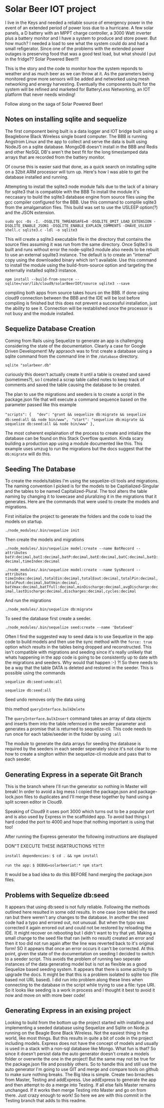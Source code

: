 # Solar Beer IOT project

I live in the Keys and needed a reliable source of emergency power in the event of an extended period of power loss due to a hurricane.
A few solar panels, a D battery with an MPPT charge controller, a 3000 Watt inverter plus a battery monitor and I have a system to produce
and store power. But how much? I needed a load to see what the system could do and had a small refigerator. Since one of the problems
with the extended power outages is preserving food that was a good test load, but what should I put in the fridge?? Solar Powered Beer!!!

This is the story and the code to monitor how the system reponds to weather and as much beer as we can throw at it. As the parameters being monitored
grow more sensors will be added and networked using mesh networking and energy harvesting. Eventually the components built for the system
will be refined and marketed for BatteryLess Networking, an IOT platform that never needs winding!

Follow along on the saga of Solar Powered Beer!


## Notes on installing sqlite and sequelize

The first component being built is a data logger and IOT bridge built using a Beaglebone Black Wireless single board computer. The BBB
is running Angstrom Linux and the app to collect and serve the data is built using NodeJS on a sqlite database. MongoDB doesn't install
in the BBB and Redis and other NoSQL DB's aren't the best fit for the long timestamped data arrays that are recorded from the battery monitor.

Of course this is easier said that done, as a quick search on installing sqlite on a 32bit ARM processor will turn up. Here's how I was able to
get the database installed and running.

Attempting to install the sqlite3 node module fails due to the lack of a binary for sqlite3 that is compatible with the BBB
To install the module it's neccasary to build the sqlite3 database engine from source files using the gcc compiler configured for the BBB.
Use this command to complile sqlite3 from the amalgamation files. This build was set to use the USLEEP option(?) and the JSON extension.

```sudo gcc -Os -I. -DSQLITE_THREADSAFE=0 -DSQLITE_OMIT_LOAD_EXTENSION -DSQLITE_ENABLE_JSON1 -DSQLITE_ENABLE_EXPLAIN_COMMENTS -DHAVE_USLEEP shell.c sqlite3.c -ldl -o sqlite3```

This will create a sqlite3 executable file in the directory that contains the source files assuming it was run from the same directory.
Once Sqlite3 is built and runs without error the node-sqlite3 module also needs to be rebuilt to use an external squlite3 instance. The default is to create an "internal" copy using the
downloaded binary which isn't available. Use this command to install the module using the build-from-source option and targeting the externally installed sqlite3 instance.

```npm install --build-from-source --sqlite=/var/lib/cloud9/solarBeerIOT/source sqlite3 --save```

compiling both apps from source takes hours on the BBB. If done using cloud9 connection between the BBB and the IDE will be lost before compiling is finished 
but this does not prevent a successful installation, just the ability to see it. Connection will be restablished once the processor is not busy and the module installed.

## Sequelize Database Creation

Coming from Rails using Sequelize to generate an app is challenging considering the state of the documentation. Clearly a case for Google Driven Development!
My appraoch was to first create a database using a sqlite command from the command line in the ```/database``` directory.

```sqlite "solarbeer.db"```

curiously this doesn't actually create it until a table is created and saved (sometimes?), so I created a scrap table called notes to keep track of comments and
saved the table causing the database to be created.

The plan to use the migrations and seeders is to create a script in the package.json file that will execute a command sequence based on the parameter passed like this example

```"scripts": {```
```  "dev": "grunt && sequelize db:migrate && sequelize db:seed:all && node bin/www",```
```  "start": "sequelize db:migrate && sequelize db:seed:all && node bin/www" }, ```



The most coherent explaination of the process to create and intialize the database can be found on this Stack Overflow question. Kinda scary building a production app using a module documented like this. This example uses
umzug to run the migrations but the docs suggest that the ```db:migrate``` will do this. 


## Seeding The Database

To create the models/tables I'm using the sequelize-cli tools and migrations. The naming convention I picked is for the models to be Capitialized-Singular and the tables to be named
Capitalized-Plural. The tool alters the table naming by changing it to lowecase and pluralizing it in the migrations that it generates. Here are the commands that were used to create
the models and migrations.

First initialize the project to generate the folders and the code to load the models on startup.

```./node_modules/.bin/sequelize init```

Then create the models and migrations

```./node_modules/.bin/sequelize model:create --name BatRecord --attributes batV:decimal,batI:decimal,batP:decimal,batE:decimal,batC:decimal,batQ:decimal,timeIndex:decimal```

```./node_modules/.bin/sequelize model:create --name SysRecord --attributes timeIndex:decimal,totalEin:decimal,totalEout:decimal,totalPin:decimal,totalPout:decimal,batVmin:decimal,```
```batVmax:decimal,batTfull:decimal,minDischarge:decimal,avgDischarge:decimal,lastDischarge:decimal,discharges:decimal,cycles:decimal ```

And run the migrations

```./node_modules/.bin/sequelize db:migrate```

To seed the database first create a seeder.

```./node_modules/.bin/sequelize seed:create --name 'DataSeed'```

Often I find the suggested way to seed data is to use Sequelize in the app code to build models and then use the sync method with the ```force: true``` option which results in the
tables being dropped and reconstructed. This isn't compatible with migrations and seeding since it's really unlikely that whats happening in the app code is going to be consistently 
up to date with the migrations and seeders. Why would that happen :-) ?! So there needs to be a way that the table DATA is deleted and restored in the seeder. This is possible using the 
commands

```sequelize db:seed:undo:all```

```sequelize db:seed:all```

Seed undo removes only the data using

this method ```queryInterface.bulkDelete```

The ```queryInterface.bulkInsert``` command takes an array of data objects and inserts them into the table refernced in the seeder parameter and generates a promise that is returned to
sequelize-cli. This code needs to run once for each table/seeder in the folder by using ```:all```

The module to generate the data arrays for seeding the database is required by the seeders in each seeder seperately since it's not clear to me how to create a singlton
within the sequelize-cli module and pass that to each seeder.

## Generating Express in a seperate Git Branch

This is the branch where I'll run the generator so nothing in Master will break!
In order to avoid a big mess I copied the package.json and package-lock.json files to duplicates
and I'll merge these together by hand using a split screen editor in Cloud9.

Speaking of Cloud9 it uses port 3000 which turns out to be a popular port and is
also used by Express in the scaffolded app. To avoid bad things I hard coded the port
to 4000 and hope that nothing important is using that too!

After running the Express generator the following instructions are displayed

DON"T EXECUTE THESE INSRTRUCTIONS YET!!!

```install dependencies:```
     ```$ cd . && npm install```

   ```run the app:```
     ```$ DEBUG=solarbeeriot:* npm start```
     
It would be a bad idea to do this BEFORE hand merging the package.json files.
## Problems with Sequelize db:seed

It appears that using db:seed is not fully reliable. Following the methods outlined here resulted in some odd results.
In one case (one table) the seed ran but there weren't any changes to the database. In another the seed code had a typo
and errored out, not unusual. But when the typo was corrected it again errored out and could not be restored by reloading
the IDE. It might recover on rebooting but I didn't want to try that yet. Making a small change to the seed file that ran
(with no result) created an error and then it too did not run again after the line was reverted back to it's original form!
SO it appears that once an error occurs it can't be corrected. At this point, given the state of the documentation on seeding
I decided to switch to a seeder script. This avoids the problem of running two seperate instances of the data generating model
but is not as flexible as a good Sequelize based seeding system. It appears that there is some activity to upgrade the docs.
It might be that this is a problem isolated to sqlite too (file based not URL based). I did run into problem along these lines
when connecting to the database in the script while trying to use a file: type URI. So it looks like seeding is a work in
process and I thought it best to avoid it now and move on with more beer code!

## Generating Express in an exising project

Looking to build from the bottom up the project started with installing and implementing a seeded database using Sequelize
and Sqlite on Node.js running on the Beagle Bone Black Wireless. Not the easiest thing in the world, like most things. But
this results in quite a bit of code in the project including models. Express does not have the concept of models and 
usually is used in a stack with a non-sql database like Mongo. What fun is that? So since it doesn't persist data the auto
generator doesn't create a models folder or overwrite the one in the project! But the same may not be true for the
package.json file and possibly others. So to handle this and still use the auto generator I'm going to use GIT and merge
and compare tools on github to make sure nothing breaks. The Big Idea is simple. Create two brnaches from Master, Testing and 
addExpress. Use addExpress to generate the app and then attempt to do a merge into Testing. If all else fails Master remains
unchanged. If it works then merge Testing into Master and go on from there. Just crazy enough to work! So here we are with
this commit in the Testing branch that adds to this readme.


